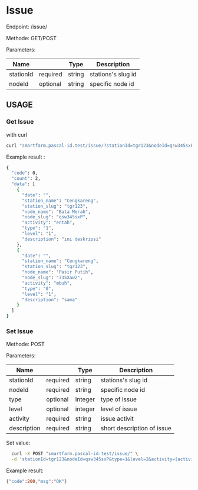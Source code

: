 # Issue

Endpoint: /issue/

Methode: GET/POST

Parameters:

| Name  |   | Type  |  Description |
|---|---|---|---|
| stationId | required | string  | stations's slug id |
| nodeId | optional | string  | specific node id |


## USAGE


### Get Issue

with curl


```bash
curl "smartfarm.pascal-id.test/issue/?stationId=tgr123&nodeId=qsw345sxP"

```

Example result :

```bash
{
  "code": 0,
  "count": 2,
  "data": [
    {
      "date": "",
      "station_name": "Cengkareng",
      "station_slug": "tgr123",
      "node_name": "Bata Merah",
      "node_slug": "qsw345sxP",
      "activity": "entah",
      "type": "1",
      "level": "1",
      "description": "ini deskripsi"
    },
    {
      "date": "",
      "station_name": "Cengkareng",
      "station_slug": "tgr123",
      "node_name": "Pasir Putih",
      "node_slug": "735Xaw2",
      "activity": "mbuh",
      "type": "0",
      "level": "1",
      "description": "sama"
    }
  ]
}
```


### Set Issue

Methode: POST

Parameters:

| Name  |   | Type  |  Description |
|---|---|---|---|
| stationId | required | string  | stations's slug id |
| nodeId | required | string  | specific node id |
| type | optional | integer  | type of issue |
| level | optional | integer  | level of issue |
| activity | required | string  | issue activit |
| description | required | string  | short description of issue |


Set value:

```bash
  curl -X POST "smartfarm.pascal-id.test/issue/" \
  -d 'stationId=tgr123&nodeId=qsw345sxP&type=1&level=2&activity=[activity]&description=[description]'

```

Example result:

```bash
{"code":200,"msg":"OK"}
```

